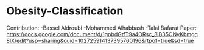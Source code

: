 # Obesity-Classification
Contribution:
-Bassel Aldroubi
-Mohammed Alhabbash
-Talal Bafarat
Paper: https://docs.google.com/document/d/1gpbdGtfT9a4ORsc_3IB35ONyKbmgq8lX/edit?usp=sharing&ouid=102725914137395760196&rtpof=true&sd=true
